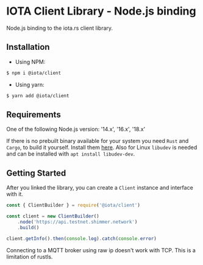 # IOTA Client Library - Node.js binding

Node.js binding to the iota.rs client library.

## Installation

- Using NPM:

```bash
$ npm i @iota/client
```

- Using yarn:

```bash
$ yarn add @iota/client
```

## Requirements

One of the following Node.js version: '14.x', '16.x', '18.x'

If there is no prebuilt binary available for your system you need `Rust` and `Cargo`, to build it yourself. Install them [here](https://doc.rust-lang.org/cargo/getting-started/installation.html).
Also for Linux `libudev` is needed and can be installed with `apt install libudev-dev`.

## Getting Started

After you linked the library, you can create a `Client` instance and interface with it.

```javascript
const { ClientBuilder } = require('@iota/client')

const client = new ClientBuilder()
    .node('https://api.testnet.shimmer.network')
    .build()

client.getInfo().then(console.log).catch(console.error)
```

Connecting to a MQTT broker using raw ip doesn't work with TCP. This is a limitation of rustls.
